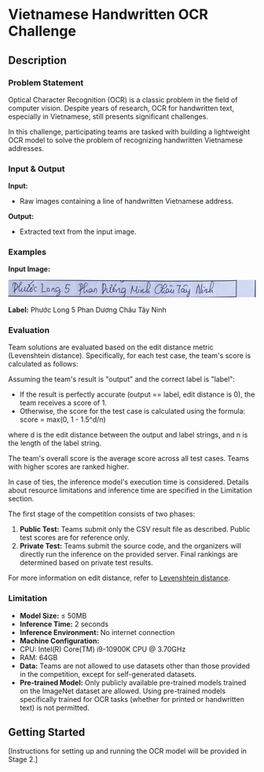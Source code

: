 # Vietnamese Handwritten OCR Challenge

## Description

### Problem Statement

Optical Character Recognition (OCR) is a classic problem in the field of computer vision. Despite years of research, OCR for handwritten text, especially in Vietnamese, still presents significant challenges.

In this challenge, participating teams are tasked with building a lightweight OCR model to solve the problem of recognizing handwritten Vietnamese addresses.

### Input & Output

**Input:** 
- Raw images containing a line of handwritten Vietnamese address.

**Output:** 
- Extracted text from the input image.

### Examples

**Input Image:**

![Input Image](image/4.jpg)

**Label:** Phước Long 5 Phan Dương Châu Tây Ninh

### Evaluation
Team solutions are evaluated based on the edit distance metric (Levenshtein distance). Specifically, for each test case, the team's score is calculated as follows:

Assuming the team's result is "output" and the correct label is "label":

- If the result is perfectly accurate (output == label, edit distance is 0), the team receives a score of 1.
- Otherwise, the score for the test case is calculated using the formula: score = max(0, 1 - 1.5^d/n)

where d is the edit distance between the output and label strings, and n is the length of the label string.

The team's overall score is the average score across all test cases. Teams with higher scores are ranked higher.

In case of ties, the inference model's execution time is considered. Details about resource limitations and inference time are specified in the Limitation section.

The first stage of the competition consists of two phases:

1. **Public Test:** Teams submit only the CSV result file as described. Public test scores are for reference only.
2. **Private Test:** Teams submit the source code, and the organizers will directly run the inference on the provided server. Final rankings are determined based on private test results.

For more information on edit distance, refer to [Levenshtein distance](https://en.wikipedia.org/wiki/Levenshtein_distance).

### Limitation

- **Model Size:** ≤ 50MB
- **Inference Time:** 2 seconds
- **Inference Environment:** No internet connection
- **Machine Configuration:** 
- CPU: Intel(R) Core(TM) i9-10900K CPU @ 3.70GHz
- RAM: 64GB
- **Data:** Teams are not allowed to use datasets other than those provided in the competition, except for self-generated datasets.
- **Pre-trained Model:** Only publicly available pre-trained models trained on the ImageNet dataset are allowed. Using pre-trained models specifically trained for OCR tasks (whether for printed or handwritten text) is not permitted.

## Getting Started

[Instructions for setting up and running the OCR model will be provided in Stage 2.]


